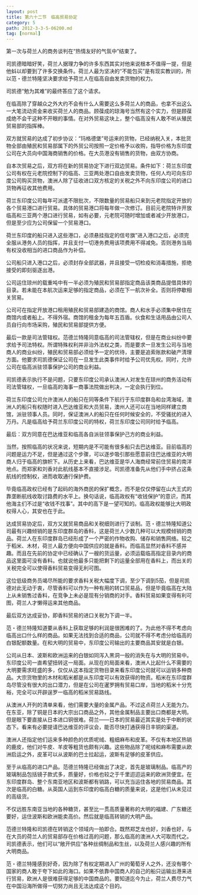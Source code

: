 ```yaml
---
layout: post
title: 第六十二节　临高贸易协定
category: 5
path: 2012-3-3-5-06200.md
tag: [normal]
---
```


第一次与荷兰人的商务谈判在“热情友好的气氛中”结束了。

司凯德暗暗好笑，荷兰人据理力争的许多东西其实对他来说根本不值得一提，但是他蚪以却要到了许多交换条件。荷兰人最为坚决的“不能包买”是有现实教训的，所以范・德兰特隆坚决要求给予荷兰人在临高自由发卖货物的权力。

司凯德“勉为其难”的最终答应了这个请求。

在临高除了穿越众之外大约不会有什么人需要这么多荷兰人的商品，也拿不出这么一大笔流动资金来收买荷兰人的商品。顾葆成的琼海号当然有这个实力，但是顾葆成绝不会干这种不开眼的事情。在对外贸易这块上，整个临高没有人敢不听从殖民贸易部的指挥棒。

双方就贸易的达成了初步协议：“玛格德堡”号运来的货物，已经纳税入关，本批货物全部由殖民和贸易部属下的外贸公司按照一定价格予以收购，指导价格为东印度公司在大员向中国海商销售的价格。在大员港没有销售的货物，由双方协商。

自本次贸易之后，双方将在新的贸易协定下进行双边贸易。条件如下：荷兰东印度公司有权在元老院控制下的临高、三亚两处港口自由发卖货物，任何人均可向东印度公司购买货物，澳洲人除了征收进口双方核定的关税之外不向东印度公司的进口货物再征收其他费用。

荷兰东印度公司每年可派遣不限批次，不限数量的贸易船只来到元老院指定开放的各个贸易港口进行贸易。具体的贸易港口将每年做一次修订。目前元老院特许开放临高和三亚两个港口进行贸易，如有必要，元老院可随时增加或者减少开放港口，但是至少应为公司保留一个贸易港口。

荷兰东印度的船只进入这些港口，必须悬挂指定的信号旗”进入港口之后，必须完全服从港务人员的指挥，并且支付一切港务费用该项费用不得减免。否则港务当局有权没收相当的进口商品作为补偿。

公司船只进入港口之后，必须封存全部武器，并且接受一切检疫和消毒措施，拒绝接受的即刻驱逐出港。

公司运住琼州的载重吨中有一半必须为殖民和贸易部指定商品该类商品提借具体的目录。若未能在本航次运来足够的指定商品，必须在下一航次补全。否则将停歇相关贸易。

公司可在指定开放港口租用殖民和贸易部建造的商馆。商人和水手必须集中居住在商馆内或者船上。不得外宿。商馆的租金为每年五百盾。伙食和生话用品由公司人员自行向市场采购，殖民和贸易部提供方便。

最后一款是司法管辖权。范德兰特隆同意临高的司法管辖权，但是在商业纠纷中要求给予司法特权。所谓特殊权利并非治外法权之类，而是要求一旦发生公司与当地商人的商业纠纷，殖民和贸易部必须给予一定的优待，主要是追索账款和破产清理方面。他要求司凯德保证公司在一旦发生此类事件时给予公司优先权。同时，允许公司在临高派驻领事保护公司的商业利益。

司凯德表示执行不是问题，只要东印度公司承认澳洲人对发生在琼州的商务活动有司法管辖权，一旦临高的海事一商事法院做出判决，一定会执行到位。

荷兰东印度公司允许澳洲人的船只在同等条件下航行于东印度群岛和台湾海域，澳洲人的船只有权随时进入巴达维亚和大员贸易，澳州人还可以在当地同样建立商馆，派驻领事人员。同时，保证澳洲人的船只在任何时候安全的，不受骚扰的进入万丹。凡是临高给予荷兰东印度公司的特权，荷兰东印度公司同时给予临高。

最后：双方同意在巴达维亚和临高各自派驻领事保护己方的商业利益。

当然，按照临高的状况来说，短期内是不可能有很多船只去巴达维亚。目前临高的问题是运力不足，但是通过这个步骤，可以逐步吸引那些愿意前住巴达维亚的大明商人归于临高的旗帜下。从历史上来看，巴达维亚是华人海商经常前住贸易的南洋地点。而郑家和刘香对此航线基本不直接涉足。司凯德准备先从他们手中挤占这条航线的控制权，进而收取通行保护费。

毕竟临高政权已经有了起码的海外商民的保扩概念，而不是仅仅停留在山大王式的靠垄断航线收取讨路费的水平上。换句话说，临高政权有“收钱保护”的意识，而其他海主们不过是“收钱不找事”。其中的高下是一望可知的。临高政权能够比大明政权得人心，其安也在于此。

达成贸易协定后，双方又就贸易商品和关税细则进行了谈制。范・德兰特隆知道公司最有兴趣倾销的是东印度群岛的香料，这是荷兰人少数几种可以大规模倾销的商品。荷兰人在东印度群岛已经形成了一个严密的作物收购、储存和销售网络。较之于稻米、木材，荷兰人最方便向中国供应的就是香料。而临高显然对香料不感并趣。而且在先前的协定中已经确认了一艘的货运量，必须运载临高指定目录内的商品这里面可没有香料。也就说他最多只能把剩下的运量全部用在香料上，而出关的关税完全可以使得香料贸易变得无利可图。

这位低级商务员竭尽所能的要求香料关税大幅度下调，至少下调到5茄，但是司凯德对此无动于衷，尽管香料可以作为一种有用的转口贸易品，但是毕竟临高在大陆上从未销售过香料，在竞争上未必是现有分销商的对手。香料贸易如果变得有利可图，荷兰人才懒得运来其他商品。

最后双方达成妥协，即香料贸易的进口关税为下调一半。

范・德兰特隆知道要从香料上获取足够的利润是很困难的了。为此他不得不考虑向临高出口什么样的商品。如果无法找到合适的商品，公司就不得不考虑分给临高的白银配额数量。在和大明的贸易中，东印度公司输出的主要商品其安就是白银。

公司从日本、波斯和欧洲运来的白银如同泻入黑洞一般的消失在与大明的贸易中。东印度公司一直希望扭转这一局面。从现在的局面来看，澳洲人比起什么不需要的大明要需求旺盛的多，仅仅从这本指定货物目录来看东印度公司就可以运销多种商品。大宗货物里的木材和稻米都是从东印度可以有效获得的物资。稻米在东印度群岛尽管没有很大的出口潜力，但是在公司在暹罗拥有贸易口岸，当地的稻米十分充裕，完全可以开辟逞罗一临高的稻米贸易路线。

从澳洲人开列的清单来看，他们需要大量的金属产品。不过这点荷兰人无能为力。在东亚，除了铜是日本的大宗出口商品之外，其他金属制品主要出口商都是大明。但是眼下要直接从日本进口铜很难。荷兰――日本的贸易最近其实是处于中断的状态下。看来有必要提请巴达维亚的评议会，能否尽快打通获得日丰铜的渠道。

澳洲人还指定他们运来多种颜色的优质呢绒、粗细麻布和皮革。不仅有本地区热销的鹿皮，他们对牛皮、羊皮等粗货也颇有兴趣。这些物品除了呢绒和麻布需要从欧洲启运之外，皮革可以从波斯的巴士拉起运，波斯有足够的皮革供应。

至于从临高的进口产品。范德兰特隆已经做出了决定，首先是玻璃制品。临高产的玻璃制品包括镜子款式多，质量好，价格也较之于千里迢迢运来的欧洲货便宜。在东印度群岛、整个东南亚地区和波斯都有销路，可以充当运住各地的贸易商品。其次是临高的白糖。从英国人运到东印度的临高白糖的质量来说，这是他们从未见过的高级货。

不仅远胜东南亚当地的各种糖货，甚至比一贯高质量著称的大明的福建、广东糖还要好，运住波斯和欧洲能卖高价。然后就是临高转销的大明产品。

范德兰特隆和司凯德在转销这个领域内一拍即合。既然郑芝龙也好，刘香也好，与在大员的荷兰人的贸易部存在价格过高的问题，那么临高的澳洲人大可取而代之。司凯德表示，他们可以“敞开供应”各种丝绸制品和生丝，以及荷兰人感兴趣的所有大明商品。

范・德兰特隆感到好奇，因为除了有权定期进入广州的葡萄牙人之外，还没有哪个国家的商人敢于夸下如此的海口。如果不依靠中国商人的自己的船只运输出港来进行贸易，欧洲人是很难获得足够的中国商品的。要知道迄今为止，荷兰人费尽力气在中国沿海所做得一切努力尚且无法达成这个目的。

